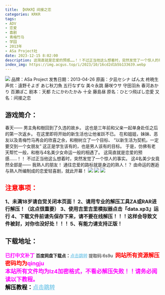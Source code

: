 ```yaml
---
title: 【KRKR】间接之恋
categories: KRKR
tags:
- ADV
- 恋爱
- 喜剧
- 青梅竹马
- 学园
- 2013年
- ASa Project社
date: 2023-12-15 8:02:00
description: 这简直就是恋爱的预感……！！不过正当他这么想着时，突然发觉了一个惊人的事实。这4名美少女竟然全部是——我熟人的朋友！通往恋爱的路标就是身边的熟人！？由命运的邂逅与熟人所编制成的恋爱轻喜剧，就此开幕！
index_img: https://img.acgus.top/i/2023/10/16cd2d1b5b133639.webp
---
```

![](https://img.acgus.top/i/2023/10/16cd2d1b5b133639.webp)
品牌：ASa Project
发售日期：2013-04-26
原画：夕凪セシナ ぱん太 柊暁生
声优：遠野そよぎ あじ秋刀魚 五行なずな 美々永跳 藤咲ウサ 守田羽糸 春河あかり 百瀬ぽこ
剧本：天都 たにかわたかみ 十全 藤島昼
原名：ひとつ飛ばし恋愛
又名：间接之恋

## 游戏简介：
春天——
男主角和樹回到了久违的故乡。
这也是三年前和父亲一起单身赴任之后的第一次返乡。
在这里即将开始的新生活也让他雀跃不已。
在和姐姐，妹妹、恶友以及青梅竹马再会的欣喜之余，和樹树立了一个目标、
“以新生活为契机，一定要交到一个女朋友”
这正是学生该有的，也是男人该有的目标。
于是，仿佛有老天帮忙一般，和樹与4名美少女命运一般的相遇了。
这简直就是恋爱的预感……！！
不过正当他这么想着时，突然发觉了一个惊人的事实。
这4名美少女竟然全部是——
我熟人的朋友！
通往恋爱的路标就是身边的熟人！？
由命运的邂逅与熟人所编制成的恋爱轻喜剧，就此开幕！
![](https://img.acgus.top/i/2023/10/ad2830f5b9133651.webp)
![](https://img.acgus.top/i/2023/10/44de1d0c83133647.webp)
![](https://img.acgus.top/i/2023/10/3f402e122d133643.webp)






## <font color=#FF0000 >注意事项：</font>
<font size=3><b>1、未满18岁请自觉关闭本页面！
2、请用专业的解压工具ZA或RAR进行解压！（这点很重要）
3、使用吉里吉里模拟器点击『data.xp3』运行
4、下载文件前请先保存下来，请不要在线解压！！！这样会导致文件被封，对你也没好处！！！
5、有能力请支持正版！</b></font>

## 下载地址：
<font color=#FF00FF size=3><b>已打中文补丁</b></font>
<b>百度网盘下载点：</b><a href="https://pan.baidu.com/s/11z2lJ5fKzSu-z6CN8odmcg?pwd=6s9u" style="color: #87CEEB;"><b>点击跳转</b></a> 提取码:6s9u
<a style="padding: 0" href="https://post.qingju.org/AD/"><img style="max-width:100%" src="https://img.acgus.top/i/2024/07/478f689b8021d8d499ab43d21acf137a.gif" alt=""></a>
<b><font color=#FF0000 size=4>网站所有资源解压密码均为</b></font><b><font color=#FF00FF size=4>qingju</font><font color=#FF0000 ></font></b><br><b><font color=#FF00FF size=4>本站所有文件均为lz4加密格式，不看必解压失败！！请务必阅读以下教程。</b></font><br><b><font color=#000 size=4>解压教程：</b><a href="https://post.qingju.org/tutorial/000/" style="color: #87CEEB;"><b>点击跳转</b></a>
